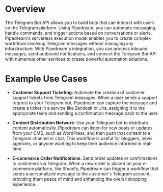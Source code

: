 # Overview

The Telegram Bot API allows you to build bots that can interact with users on the Telegram platform. Using Pipedream, you can automate messaging, handle commands, and trigger actions based on conversations or alerts. Pipedream's serverless execution model enables you to create complex workflows involving Telegram messages without managing any infrastructure. With Pipedream's integration, you can process inbound messages, send outbound notifications, and connect the Telegram Bot API with numerous other services to create powerful automation solutions.

# Example Use Cases

- **Customer Support Ticketing**: Automate the creation of customer support tickets from Telegram messages. When a user sends a support request to your Telegram bot, Pipedream can capture the message and create a ticket in a service like Zendesk or Jira, assigning it to the appropriate team and sending a confirmation message back to the user.

- **Content Distribution Network**: Use your Telegram bot to distribute content automatically. Pipedream can listen for new posts or updates from your CMS, such as WordPress, and then push that content to a Telegram channel or chat. This workflow is useful for bloggers, news agencies, or anyone wanting to keep their audience informed in real-time.

- **E-commerce Order Notifications**: Send order updates or confirmations to customers via Telegram. When a new order is placed on your e-commerce platform, like Shopify, Pipedream can trigger a workflow that sends a personalized message to the customer's Telegram account, providing them peace of mind and enhancing the overall shopping experience.
